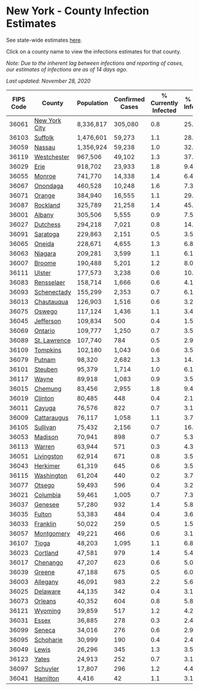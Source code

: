 # New York - County Infection Estimates

See state-wide estimates [here](/infections/us-ny).

Click on a county name to view the infections estimates for that county.

*Note: Due to the inherent lag between infections and reporting of cases, our estimates of infections are as of 14 days ago.*

*Last updated: November 28, 2020*

|   FIPS Code |                         County |   Population |   Confirmed Cases |   % Currently Infected |   % Total Infected |
|-------------|--------------------------------|--------------|-------------------|------------------------|--------------------|
|       36061 | [New York City](new-york-city) |    8,336,817 |           305,080 |                    0.8 |               25.9 |
|       36103 |             [Suffolk](suffolk) |    1,476,601 |            59,273 |                    1.1 |               28.9 |
|       36059 |               [Nassau](nassau) |    1,356,924 |            59,238 |                    1.0 |               32.7 |
|       36119 |     [Westchester](westchester) |      967,506 |            49,102 |                    1.3 |               37.7 |
|       36029 |                   [Erie](erie) |      918,702 |            23,933 |                    1.8 |                9.4 |
|       36055 |               [Monroe](monroe) |      741,770 |            14,338 |                    1.4 |                6.4 |
|       36067 |           [Onondaga](onondaga) |      460,528 |            10,248 |                    1.6 |                7.3 |
|       36071 |               [Orange](orange) |      384,940 |            16,555 |                    1.1 |               29.1 |
|       36087 |           [Rockland](rockland) |      325,789 |            21,258 |                    1.4 |               45.9 |
|       36001 |               [Albany](albany) |      305,506 |             5,555 |                    0.9 |                7.5 |
|       36027 |           [Dutchess](dutchess) |      294,218 |             7,021 |                    0.8 |               14.4 |
|       36091 |           [Saratoga](saratoga) |      229,863 |             2,151 |                    0.5 |                3.5 |
|       36065 |               [Oneida](oneida) |      228,671 |             4,655 |                    1.3 |                6.8 |
|       36063 |             [Niagara](niagara) |      209,281 |             3,599 |                    1.1 |                6.1 |
|       36007 |               [Broome](broome) |      190,488 |             5,201 |                    1.2 |                8.0 |
|       36111 |               [Ulster](ulster) |      177,573 |             3,238 |                    0.6 |               10.3 |
|       36083 |       [Rensselaer](rensselaer) |      158,714 |             1,666 |                    0.6 |                4.1 |
|       36093 |     [Schenectady](schenectady) |      155,299 |             2,353 |                    0.7 |                6.1 |
|       36013 |       [Chautauqua](chautauqua) |      126,903 |             1,516 |                    0.6 |                3.2 |
|       36075 |               [Oswego](oswego) |      117,124 |             1,436 |                    1.1 |                3.4 |
|       36045 |         [Jefferson](jefferson) |      109,834 |               500 |                    0.4 |                1.5 |
|       36069 |             [Ontario](ontario) |      109,777 |             1,250 |                    0.7 |                3.5 |
|       36089 |   [St. Lawrence](st.-lawrence) |      107,740 |               784 |                    0.5 |                2.9 |
|       36109 |           [Tompkins](tompkins) |      102,180 |             1,043 |                    0.6 |                3.5 |
|       36079 |               [Putnam](putnam) |       98,320 |             2,682 |                    1.3 |               14.6 |
|       36101 |             [Steuben](steuben) |       95,379 |             1,714 |                    1.0 |                6.1 |
|       36117 |                 [Wayne](wayne) |       89,918 |             1,083 |                    0.9 |                3.5 |
|       36015 |             [Chemung](chemung) |       83,456 |             2,955 |                    1.8 |                9.4 |
|       36019 |             [Clinton](clinton) |       80,485 |               448 |                    0.4 |                2.1 |
|       36011 |               [Cayuga](cayuga) |       76,576 |               822 |                    0.7 |                3.1 |
|       36009 |     [Cattaraugus](cattaraugus) |       76,117 |             1,058 |                    1.1 |                3.7 |
|       36105 |           [Sullivan](sullivan) |       75,432 |             2,156 |                    0.7 |               16.7 |
|       36053 |             [Madison](madison) |       70,941 |               898 |                    0.7 |                5.3 |
|       36113 |               [Warren](warren) |       63,944 |               571 |                    0.3 |                4.3 |
|       36051 |       [Livingston](livingston) |       62,914 |               671 |                    0.8 |                3.5 |
|       36043 |           [Herkimer](herkimer) |       61,319 |               645 |                    0.6 |                3.5 |
|       36115 |       [Washington](washington) |       61,204 |               440 |                    0.2 |                3.7 |
|       36077 |               [Otsego](otsego) |       59,493 |               596 |                    0.4 |                3.2 |
|       36021 |           [Columbia](columbia) |       59,461 |             1,005 |                    0.7 |                7.3 |
|       36037 |             [Genesee](genesee) |       57,280 |               932 |                    1.4 |                5.8 |
|       36035 |               [Fulton](fulton) |       53,383 |               484 |                    0.4 |                3.6 |
|       36033 |           [Franklin](franklin) |       50,022 |               259 |                    0.5 |                1.5 |
|       36057 |       [Montgomery](montgomery) |       49,221 |               466 |                    0.6 |                3.1 |
|       36107 |                 [Tioga](tioga) |       48,203 |             1,095 |                    1.1 |                6.8 |
|       36023 |           [Cortland](cortland) |       47,581 |               979 |                    1.4 |                5.4 |
|       36017 |           [Chenango](chenango) |       47,207 |               623 |                    0.6 |                5.0 |
|       36039 |               [Greene](greene) |       47,188 |               675 |                    0.5 |                6.0 |
|       36003 |           [Allegany](allegany) |       46,091 |               983 |                    2.2 |                5.6 |
|       36025 |           [Delaware](delaware) |       44,135 |               342 |                    0.4 |                3.1 |
|       36073 |             [Orleans](orleans) |       40,352 |               604 |                    0.8 |                5.8 |
|       36121 |             [Wyoming](wyoming) |       39,859 |               517 |                    1.2 |                4.2 |
|       36031 |                 [Essex](essex) |       36,885 |               278 |                    0.3 |                2.4 |
|       36099 |               [Seneca](seneca) |       34,016 |               276 |                    0.6 |                2.9 |
|       36095 |         [Schoharie](schoharie) |       30,999 |               190 |                    0.4 |                2.4 |
|       36049 |                 [Lewis](lewis) |       26,296 |               345 |                    1.3 |                3.5 |
|       36123 |                 [Yates](yates) |       24,913 |               252 |                    0.7 |                3.1 |
|       36097 |           [Schuyler](schuyler) |       17,807 |               296 |                    1.2 |                4.4 |
|       36041 |           [Hamilton](hamilton) |        4,416 |                42 |                    1.1 |                3.1 |